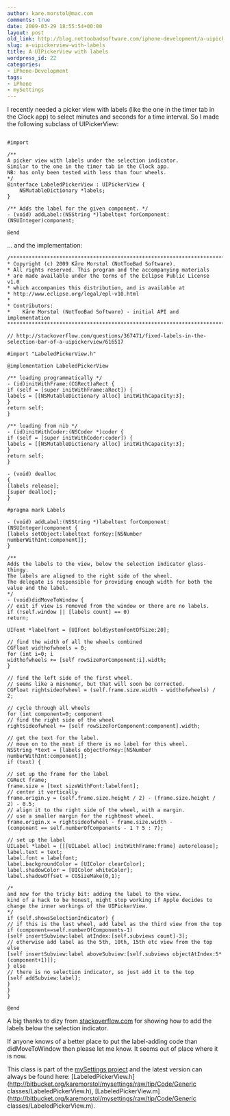 ```yaml
---
author: kare.morstol@mac.com
comments: true
date: 2009-03-29 18:55:54+00:00
layout: post
old_link: http://blog.nottoobadsoftware.com/iphone-development/a-uipickerview-with-labels/
slug: a-uipickerview-with-labels
title: A UIPickerView with labels
wordpress_id: 22
categories:
- iPhone-Development
tags:
- iPhone
- mySettings
---
```


I recently needed a picker view with labels (like the one in the timer tab in the Clock app) to select minutes and seconds for a time interval. So I made the following subclass of UIPickerView:

```obj-c

#import

/**
A picker view with labels under the selection indicator.
Similar to the one in the timer tab in the Clock app.
NB: has only been tested with less than four wheels.
*/
@interface LabeledPickerView : UIPickerView {
    NSMutableDictionary *labels;
}

/** Adds the label for the given component. */
- (void) addLabel:(NSString *)labeltext forComponent:(NSUInteger)component;

@end
```

<!-- more -->

... and the implementation:

```obj-c    
/*******************************************************************************
* Copyright (c) 2009 Kåre Morstøl (NotTooBad Software).
* All rights reserved. This program and the accompanying materials
* are made available under the terms of the Eclipse Public License v1.0
* which accompanies this distribution, and is available at
* http://www.eclipse.org/legal/epl-v10.html
*
* Contributors:
*    Kåre Morstøl (NotTooBad Software) - initial API and implementation
*******************************************************************************/

// http://stackoverflow.com/questions/367471/fixed-labels-in-the-selection-bar-of-a-uipickerview/616517

#import "LabeledPickerView.h"

@implementation LabeledPickerView

/** loading programmatically */
- (id)initWithFrame:(CGRect)aRect {
if (self = [super initWithFrame:aRect]) {
labels = [[NSMutableDictionary alloc] initWithCapacity:3];
}
return self;
}

/** loading from nib */
- (id)initWithCoder:(NSCoder *)coder {
if (self = [super initWithCoder:coder]) {
labels = [[NSMutableDictionary alloc] initWithCapacity:3];
}
return self;
}

- (void) dealloc
{
[labels release];
[super dealloc];
}

#pragma mark Labels

- (void) addLabel:(NSString *)labeltext forComponent:(NSUInteger)component {
[labels setObject:labeltext forKey:[NSNumber numberWithInt:component]];
}

/**
Adds the labels to the view, below the selection indicator glass-thingy.
The labels are aligned to the right side of the wheel.
The delegate is responsible for providing enough width for both the value and the label.
*/
- (void)didMoveToWindow {
// exit if view is removed from the window or there are no labels.
if (!self.window || [labels count] == 0)
return;

UIFont *labelfont = [UIFont boldSystemFontOfSize:20];

// find the width of all the wheels combined
CGFloat widthofwheels = 0;
for (int i=0; i
widthofwheels += [self rowSizeForComponent:i].width;
}

// find the left side of the first wheel.
// seems like a misnomer, but that will soon be corrected.
CGFloat rightsideofwheel = (self.frame.size.width - widthofwheels) / 2;

// cycle through all wheels
for (int component=0; component
// find the right side of the wheel
rightsideofwheel += [self rowSizeForComponent:component].width;

// get the text for the label.
// move on to the next if there is no label for this wheel.
NSString *text = [labels objectForKey:[NSNumber numberWithInt:component]];
if (text) {

// set up the frame for the label
CGRect frame;
frame.size = [text sizeWithFont:labelfont];
// center it vertically
frame.origin.y = (self.frame.size.height / 2) - (frame.size.height / 2) - 0.5;
// align it to the right side of the wheel, with a margin.
// use a smaller margin for the rightmost wheel.
frame.origin.x = rightsideofwheel - frame.size.width -
(component == self.numberOfComponents - 1 ? 5 : 7);

// set up the label
UILabel *label = [[[UILabel alloc] initWithFrame:frame] autorelease];
label.text = text;
label.font = labelfont;
label.backgroundColor = [UIColor clearColor];
label.shadowColor = [UIColor whiteColor];
label.shadowOffset = CGSizeMake(0,1);

/*
and now for the tricky bit: adding the label to the view.
kind of a hack to be honest, might stop working if Apple decides to
change the inner workings of the UIPickerView.
*/
if (self.showsSelectionIndicator) {
// if this is the last wheel, add label as the third view from the top
if (component==self.numberOfComponents-1)
[self insertSubview:label atIndex:[self.subviews count]-3];
// otherwise add label as the 5th, 10th, 15th etc view from the top
else
[self insertSubview:label aboveSubview:[self.subviews objectAtIndex:5*(component+1)]];
} else
// there is no selection indicator, so just add it to the top
[self addSubview:label];
}
}
}

@end
```

A big thanks to dizy from [stackoverflow.com](http://stackoverflow.com/questions/367471/fixed-labels-in-the-selection-bar-of-a-uipickerview#616517) for showing how to add the labels below the selection indicator.

If anyone knows of a better place to put the label-adding code than didMoveToWindow then please let me know. It seems out of place where it is now.

This class is part of the [mySettings project](http://bitbucket.org/karemorstol/mysettings/wiki/Home) and the latest version can always be found here: [LabeledPickerView.h](http://bitbucket.org/karemorstol/mysettings/raw/tip/Code/Generic classes/LabeledPickerView.h), [LabeledPickerView.m](http://bitbucket.org/karemorstol/mysettings/raw/tip/Code/Generic classes/LabeledPickerView.m).
